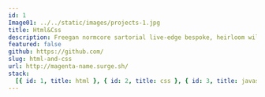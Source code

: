 ```yaml
---
id: 1
Image01: ../../static/images/projects-1.jpg
title: Html&Css
description: Freegan normcore sartorial live-edge bespoke, heirloom williamsburg echo park beard master cleanse kinfolk hexagon post-ironic tote bag
featured: false
github: https://github.com/
slug: html-and-css
url: http://magenta-name.surge.sh/
stack:
  [{ id: 1, title: html }, { id: 2, title: css }, { id: 3, title: javascript }]
---
```

